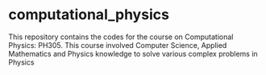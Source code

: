 # computational_physics
This repository contains the codes for the course on Computational Physics: PH305. This course involved Computer Science, Applied Mathematics and Physics knowledge to solve various complex problems in Physics
